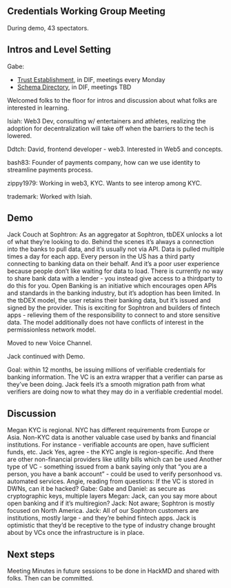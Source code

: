 ## Credentials Working Group Meeting

During demo, 43 spectators.

## Intros and Level Setting

Gabe:

- [Trust Establishment](https://github.com/decentralized-identity/trust-establishment), in DIF, meetings every Monday
- [Schema Directory](https://github.com/decentralized-identity/schema-directory), in DIF, meetings TBD

Welcomed folks to the floor for intros and discussion about what folks are interested in learning.

Isiah: Web3 Dev, consulting w/ entertainers and athletes, realizing the adoption for decentralization will take off when the barriers to the tech is lowered.

Ddtch: David, frontend developer - web3. Interested in Web5 and concepts.   

bash83: Founder of payments company, how can we use identity to streamline payments process.

zippy1979: Working in web3, KYC. Wants to see interop among KYC.

trademark: Worked with Isiah. 

## Demo

Jack Couch at Sophtron: As an aggregator at Sophtron, tbDEX unlocks a lot of what they’re looking to do. Behind the scenes it’s always a connection into the banks to pull data, and it’s usually not via API. Data is pulled multiple times a day for each app. Every person in the US has a third party connecting to banking data on their behalf. And it’s a poor user experience because people don’t like waiting for data to load. There is currently no way to share bank data with a lender - you instead give access to a thirdparty to do this for you. Open Banking is an initiative which encourages open APIs and standards in the banking industry, but it’s adoption has been limited. In the tbDEX model, the user retains their banking data, but it’s issued and signed by the provider. This is exciting for Sophtron and builders of fintech apps - relieving them of the responsibility to connect to and store sensitive data. The model additionally does not have conflicts of interest in the permissionless network model.

Moved to new Voice Channel.

Jack continued with Demo.

Goal: within 12 months, be issuing millions of verifiable credentials for banking information. The VC is an extra wrapper that a verifier can parse as they’ve been doing. Jack feels it’s a smooth migration path from what verifiers are doing now to what they may do in a verifiable credential model.

## Discussion

Megan
KYC is regional. NYC has different requirements from Europe or Asia.
Non-KYC data is another valuable case used by banks and financial institutions. For instance - verifiable accounts are open, have sufficient funds, etc.
Jack
Yes, agree - the KYC angle is region-specific. 
And there are other non-financial providers like utility bills which can be used 
Another type of VC - something issued from a bank saying only that “you are a person, you have a bank account” - could be used to verify personhood vs. automated services.
Angie, reading from questions:
If the VC is stored in DWNs, can it be hacked?
Gabe: 
Gabe and Daniel: as secure as cryptographic keys, multiple layers
Megan:
Jack, can you say more about open banking and if it’s multiregion?
Jack: 
Not aware; Sophtron is mostly focused on North America.
Jack:
All of our Sophtron customers are institutions, mostly large - and they’re behind fintech apps. Jack is optimistic that they’d be receptive to the type of industry change brought about by VCs once the infrastructure is in place.

## Next steps

Meeting Minutes in future sessions to be done in HackMD and shared with folks. Then can be committed.
